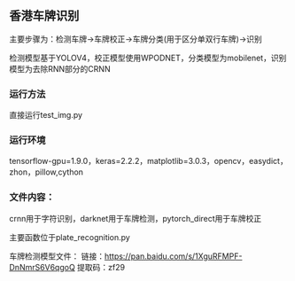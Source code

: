## 香港车牌识别
主要步骤为：检测车牌->车牌校正->车牌分类(用于区分单双行车牌)->识别

检测模型基于YOLOV4，校正模型使用WPODNET，分类模型为mobilenet，识别模型为去除RNN部分的CRNN
### 运行方法
直接运行test_img.py

### 运行环境
tensorflow-gpu=1.9.0，keras=2.2.2，matplotlib=3.0.3，opencv，easydict，zhon，pillow,cython

### 文件内容：
crnn用于字符识别，darknet用于车牌检测，pytorch_direct用于车牌校正

主要函数位于plate_recognition.py

车牌检测模型文件：
链接：https://pan.baidu.com/s/1XguRFMPF-DnNmrS6V6qgoQ 
提取码：zf29 
